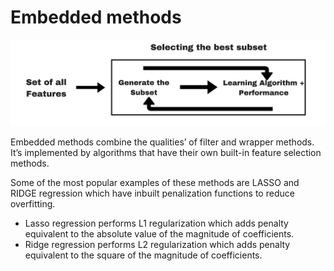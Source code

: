 # Embedded methods

![Fig3.3: Embedded method](../../.gitbook/assets/screen-shot-2020-08-15-at-8.00.20-pm.png)

Embedded methods combine the qualities’ of filter and wrapper methods. It’s implemented by algorithms that have their own built-in feature selection methods.

Some of the most popular examples of these methods are LASSO and RIDGE regression which have inbuilt penalization functions to reduce overfitting.

* Lasso regression performs L1 regularization which adds penalty equivalent to the absolute value of the magnitude of coefficients.
* Ridge regression performs L2 regularization which adds penalty equivalent to the square of the magnitude of coefficients.




